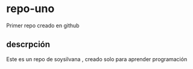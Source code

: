 # repo-uno
Primer repo creado en github 
## descrpción 
Este es un repo de soysilvana , creado solo para aprender programación 
